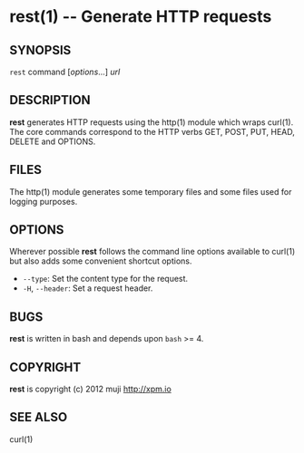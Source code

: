 rest(1) -- Generate HTTP requests
=============================================

## SYNOPSIS

`rest` command [<var>options</var>...] <var>url</var><br>

## DESCRIPTION

**rest** generates HTTP requests using the http(1) module which wraps curl(1). The core commands correspond to the HTTP verbs GET, POST, PUT, HEAD, DELETE and OPTIONS.

## FILES

The http(1) module generates some temporary files and some files used for logging purposes.

## OPTIONS

Wherever possible **rest** follows the command line options available to curl(1) but also adds some convenient shortcut options.

 * `--type`:
		Set the content type for the request.
 * `-H`, `--header`:
		Set a request header.

## BUGS

**rest** is written in bash and depends upon `bash` >= 4.

## COPYRIGHT

**rest** is copyright (c) 2012 muji <http://xpm.io>

## SEE ALSO

curl(1)

[SYNOPSIS]: #SYNOPSIS "SYNOPSIS"
[DESCRIPTION]: #DESCRIPTION "DESCRIPTION"
[FILES]: #FILES "FILES"
[OPTIONS]: #OPTIONS "OPTIONS"
[BUGS]: #BUGS "BUGS"
[COPYRIGHT]: #COPYRIGHT "COPYRIGHT"
[SEE ALSO]: #SEE-ALSO "SEE ALSO"


[bake(1)]: 	bake.1.html
[http(1)]: 	http.1.html
[rest(1)]: 	rest.1.html
[curl(1)]: 	http://man.cx/curl(1).html
[manpages(5)]: 	http://developer.apple.com/mac/library/documentation/Darwin/Reference/ManPages/man5/manpages.5.html.html
[http(1)]: http.1.html
[rest(1)]: rest.1.html
